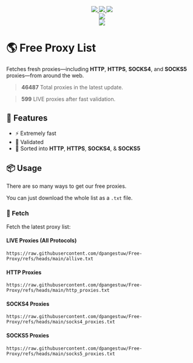 <p align="center">
  <a href="https://raw.githubusercontent.com/dpangestuw/Free-Proxy/refs/heads/main/http_proxies.txt">
    <img src="https://img.shields.io/badge/Http_Proxies-40995-blue">
</a> <a href="https://raw.githubusercontent.com/dpangestuw/Free-Proxy/refs/heads/main/socks4_proxies.txt">
    <img src="https://img.shields.io/badge/Socks4_Proxies-3216-blue">
</a> <a href="https://raw.githubusercontent.com/dpangestuw/Free-Proxy/refs/heads/main/socks5_proxies.txt">
    <img src="https://img.shields.io/badge/Socks5_Proxies-2276-blue">
</a>
  <br>
  <a href="https://github.com/dpangestuw/Free-Proxy">
    <img src="https://img.shields.io/badge/All_Proxies-46487-success">
</a> <br><a href="https://raw.githubusercontent.com/dpangestuw/Free-Proxy/refs/heads/main/allive.txt">
    <img src="https://img.shields.io/badge/All_LIVE-599-brightgreen">
</a>
</p>

# 🌎 Free Proxy List
Fetches fresh proxies—including **HTTP**, **HTTPS**, **SOCKS4**, and **SOCKS5** proxies—from around the web.
> **46487** Total proxies in the latest update.

> **599** LIVE proxies after fast validation.

## 🎯 Features
* ⚡ Extremely fast
* 📝 Validated
* 📓 Sorted into **HTTP**, **HTTPS**, **SOCKS4**, & **SOCKS5**

## 📦 Usage
There are so many ways to get our free proxies.

You can just download the whole list as a `.txt` file.

### 🔑 Fetch
Fetch the latest proxy list:


#### LIVE Proxies (All Protocols)
```shell
https://raw.githubusercontent.com/dpangestuw/Free-Proxy/refs/heads/main/allive.txt
```

#### HTTP Proxies
```shell
https://raw.githubusercontent.com/dpangestuw/Free-Proxy/refs/heads/main/http_proxies.txt
```

#### SOCKS4 Proxies
```shell
https://raw.githubusercontent.com/dpangestuw/Free-Proxy/refs/heads/main/socks4_proxies.txt
```

#### SOCKS5 Proxies
```shell
https://raw.githubusercontent.com/dpangestuw/Free-Proxy/refs/heads/main/socks5_proxies.txt
```
